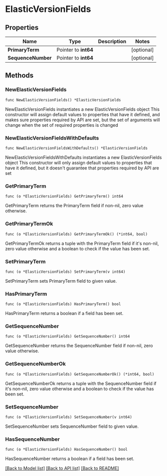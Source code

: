 # ElasticVersionFields

## Properties

Name | Type | Description | Notes
------------ | ------------- | ------------- | -------------
**PrimaryTerm** | Pointer to **int64** |  | [optional] 
**SequenceNumber** | Pointer to **int64** |  | [optional] 

## Methods

### NewElasticVersionFields

`func NewElasticVersionFields() *ElasticVersionFields`

NewElasticVersionFields instantiates a new ElasticVersionFields object
This constructor will assign default values to properties that have it defined,
and makes sure properties required by API are set, but the set of arguments
will change when the set of required properties is changed

### NewElasticVersionFieldsWithDefaults

`func NewElasticVersionFieldsWithDefaults() *ElasticVersionFields`

NewElasticVersionFieldsWithDefaults instantiates a new ElasticVersionFields object
This constructor will only assign default values to properties that have it defined,
but it doesn't guarantee that properties required by API are set

### GetPrimaryTerm

`func (o *ElasticVersionFields) GetPrimaryTerm() int64`

GetPrimaryTerm returns the PrimaryTerm field if non-nil, zero value otherwise.

### GetPrimaryTermOk

`func (o *ElasticVersionFields) GetPrimaryTermOk() (*int64, bool)`

GetPrimaryTermOk returns a tuple with the PrimaryTerm field if it's non-nil, zero value otherwise
and a boolean to check if the value has been set.

### SetPrimaryTerm

`func (o *ElasticVersionFields) SetPrimaryTerm(v int64)`

SetPrimaryTerm sets PrimaryTerm field to given value.

### HasPrimaryTerm

`func (o *ElasticVersionFields) HasPrimaryTerm() bool`

HasPrimaryTerm returns a boolean if a field has been set.

### GetSequenceNumber

`func (o *ElasticVersionFields) GetSequenceNumber() int64`

GetSequenceNumber returns the SequenceNumber field if non-nil, zero value otherwise.

### GetSequenceNumberOk

`func (o *ElasticVersionFields) GetSequenceNumberOk() (*int64, bool)`

GetSequenceNumberOk returns a tuple with the SequenceNumber field if it's non-nil, zero value otherwise
and a boolean to check if the value has been set.

### SetSequenceNumber

`func (o *ElasticVersionFields) SetSequenceNumber(v int64)`

SetSequenceNumber sets SequenceNumber field to given value.

### HasSequenceNumber

`func (o *ElasticVersionFields) HasSequenceNumber() bool`

HasSequenceNumber returns a boolean if a field has been set.


[[Back to Model list]](../README.md#documentation-for-models) [[Back to API list]](../README.md#documentation-for-api-endpoints) [[Back to README]](../README.md)


